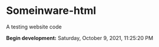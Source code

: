# Someinware-html
A testing website code

**Begin development:** Saturday, October 9, 2021, 11:25:20 PM
